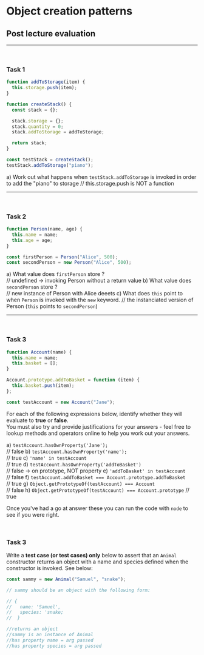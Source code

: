 # Object creation patterns

## Post lecture evaluation

---

&nbsp;

### Task 1

```js
function addToStorage(item) {
  this.storage.push(item);
}

function createStack() {
  const stack = {};

  stack.storage = {};
  stack.quantity = 0;
  stack.addToStorage = addToStorage;

  return stack;
}

const testStack = createStack();
testStack.addToStorage("piano");
```

a) Work out what happens when `testStack.addToStorage` is invoked in order to add the "piano" to storage
// this.storage.push is NOT a function

---

&nbsp;

### Task 2

```js
function Person(name, age) {
  this.name = name;
  this.age = age;
}

const firstPerson = Person("Alice", 500);
const secondPerson = new Person("Alice", 500);
```

a) What value does `firstPerson` store ?</br>
// undefined -> invoking Person without a return value
b) What value does `secondPerson` store ?</br>
// new instance of Person with Alice deeets
c) What does `this` point to when `Person` is invoked with the `new` keyword.
// the instanciated version of Person (`this` points to `secondPerson`)

---

&nbsp;

### Task 3

```js
function Account(name) {
  this.name = name;
  this.basket = [];
}

Account.prototype.addToBasket = function (item) {
  this.basket.push(item);
};

const testAccount = new Account("Jane");
```

For each of the following expressions below, identify whether they will evaluate to **true** or **false**.</br>
You must also try and provide justifications for your answers - feel free to lookup methods and operators online to help you work out your answers.

a) `testAccount.hasOwnProperty('Jane');`</br>
// false
b) `testAccount.hasOwnProperty('name');`</br>
// true
c) `'name' in testAccount`</br>
// true
d) `testAccount.hasOwnProperty('addToBasket')`</br>
// false -> on prototype, NOT property
e) `'addToBasket' in testAccount`</br>
// false
f) `testAccount.addToBasket === Account.prototype.addToBasket`</br>
// true
g) `Object.getPrototypeOf(testAccount) === Account`</br>
// false
h) `Object.getPrototypeOf(testAccount) === Account.prototype`
// true

Once you've had a go at answer these you can run the code with `node` to see if you were right.

&nbsp;

### Task 3

Write a **test case (or test cases) only** below to assert that an `Animal` constructor returns an object with a name and species defined when the constructor is invoked. See below:

```js
const sammy = new Animal("Samuel", "snake");

// sammy should be an object with the following form:

// {
//   name: 'Samuel',
//   species: 'snake;
//  }

//returns an object
//sammy is an instance of Animal
//has property name = arg passed
//has property species = arg passed
```
